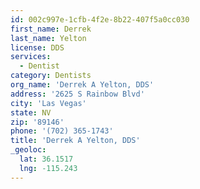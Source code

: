 ```yaml
---
id: 002c997e-1cfb-4f2e-8b22-407f5a0cc030
first_name: Derrek
last_name: Yelton
license: DDS
services:
  - Dentist
category: Dentists
org_name: 'Derrek A Yelton, DDS'
address: '2625 S Rainbow Blvd'
city: 'Las Vegas'
state: NV
zip: '89146'
phone: '(702) 365-1743'
title: 'Derrek A Yelton, DDS'
_geoloc:
  lat: 36.1517
  lng: -115.243
---
```

